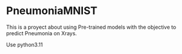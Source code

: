 # PneumoniaMNIST

This is a proyect about using Pre-trained models with the objective to predict Pneumonia on Xrays.

Use python3.11
